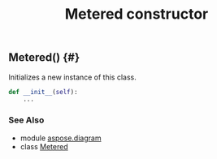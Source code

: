 ﻿---
title: Metered constructor
second_title: Aspose.Diagram for Python via .NET API References
description: 
type: docs
weight: 10
url: /python-net/aspose.diagram/metered/__init__/
is_root: false
---

## Metered() {#}

Initializes a new instance of this class.



```python
def __init__(self):
    ...
```





### See Also
* module [aspose.diagram](../../)
* class [Metered](/diagram/python-net/aspose.diagram/metered)

